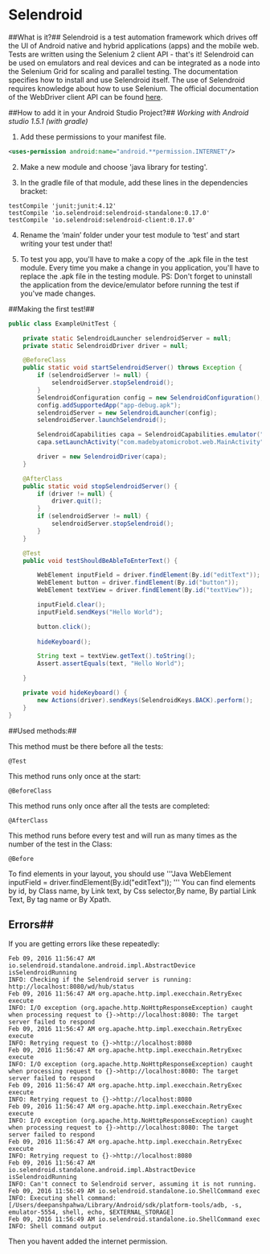 # Selendroid

##What is it?##
Selendroid is a test automation framework which drives off the UI of Android
native and hybrid applications (apps) and the mobile web. Tests are written
using the Selenium 2 client API - that's it!
Selendroid can be used on emulators and real devices and can be integrated as
a node into the Selenium Grid for scaling and parallel testing.
The documentation specifies how to install and use Selendroid itself. The use
of Selendroid requires knowledge about how to use Selenium. The official
documentation of the WebDriver client API can be found [here](http://docs.seleniumhq.org/docs/03_webdriver.jsp).


##How to add it in your Android Studio Project?##
_Working with Android studio 1.5.1 (with gradle)_

1. Add these permissions to your manifest file.
```xml
<uses-permission android:name="android.**permission.INTERNET"/>
```

2. Make a new module and choose 'java library for testing'.

3. In the gradle file of that module, add these lines in the dependencies bracket:
```Gradle
testCompile 'junit:junit:4.12'
testCompile 'io.selendroid:selendroid-standalone:0.17.0'
testCompile 'io.selendroid:selendroid-client:0.17.0'
```

4. Rename the ‘main’ folder under your test module to ‘test’ and start writing your test under that!

5. To test you app, you'll have to make a copy of the .apk file in the test module.
Every time you make a change in you application, you'll have to replace the .apk file in the testing module.
PS: Don't forget to uninstall the application from the device/emulator before running the test if you've made changes.

##Making the first test!##

```Java
public class ExampleUnitTest {

    private static SelendroidLauncher selendroidServer = null;
    private static SelendroidDriver driver = null;

    @BeforeClass
    public static void startSelendroidServer() throws Exception {
        if (selendroidServer != null) {
            selendroidServer.stopSelendroid();
        }
        SelendroidConfiguration config = new SelendroidConfiguration();
        config.addSupportedApp("app-debug.apk");
        selendroidServer = new SelendroidLauncher(config);
        selendroidServer.launchSelendroid();

        SelendroidCapabilities capa = SelendroidCapabilities.emulator("com.madebyatomicrobot.web:1.0"); // change from 'emulator' to 'device' if running on device
        capa.setLaunchActivity("com.madebyatomicrobot.web.MainActivity");

        driver = new SelendroidDriver(capa);
    }

    @AfterClass
    public static void stopSelendroidServer() {
        if (driver != null) {
            driver.quit();
        }
        if (selendroidServer != null) {
            selendroidServer.stopSelendroid();
        }
    }

    @Test
    public void testShouldBeAbleToEnterText() {

        WebElement inputField = driver.findElement(By.id("editText"));
        WebElement button = driver.findElement(By.id("button"));
        WebElement textView = driver.findElement(By.id("textView"));

        inputField.clear();
        inputField.sendKeys("Hello World");

        button.click();
        
        hideKeyboard();

        String text = textView.getText().toString();
        Assert.assertEquals(text, "Hello World");

    }

    private void hideKeyboard() {
        new Actions(driver).sendKeys(SelendroidKeys.BACK).perform();
    }
}
```
##Used methods:##

This method must be there before all the tests:

```
@Test
```
This method runs only once at the start:

```
@BeforeClass
```
This method runs only once after all the tests are completed:

```
@AfterClass
```
This method runs before every test and will run as many times as the number of the test in the Class:

```
@Before
```

To find elements in your layout, you should use
        '''Java
        WebElement inputField = driver.findElement(By.id("editText"));
        '''
You can find elements by id, by Class name, by Link text, by Css selector,By name, By partial Link Text, By tag name or By Xpath.

## Errors##

If you are getting errors like these repeatedly:
```
Feb 09, 2016 11:56:47 AM io.selendroid.standalone.android.impl.AbstractDevice isSelendroidRunning
INFO: Checking if the Selendroid server is running: http://localhost:8080/wd/hub/status
Feb 09, 2016 11:56:47 AM org.apache.http.impl.execchain.RetryExec execute
INFO: I/O exception (org.apache.http.NoHttpResponseException) caught when processing request to {}->http://localhost:8080: The target server failed to respond
Feb 09, 2016 11:56:47 AM org.apache.http.impl.execchain.RetryExec execute
INFO: Retrying request to {}->http://localhost:8080
Feb 09, 2016 11:56:47 AM org.apache.http.impl.execchain.RetryExec execute
INFO: I/O exception (org.apache.http.NoHttpResponseException) caught when processing request to {}->http://localhost:8080: The target server failed to respond
Feb 09, 2016 11:56:47 AM org.apache.http.impl.execchain.RetryExec execute
INFO: Retrying request to {}->http://localhost:8080
Feb 09, 2016 11:56:47 AM org.apache.http.impl.execchain.RetryExec execute
INFO: I/O exception (org.apache.http.NoHttpResponseException) caught when processing request to {}->http://localhost:8080: The target server failed to respond
Feb 09, 2016 11:56:47 AM org.apache.http.impl.execchain.RetryExec execute
INFO: Retrying request to {}->http://localhost:8080
Feb 09, 2016 11:56:47 AM io.selendroid.standalone.android.impl.AbstractDevice isSelendroidRunning
INFO: Can't connect to Selendroid server, assuming it is not running.
Feb 09, 2016 11:56:49 AM io.selendroid.standalone.io.ShellCommand exec
INFO: Executing shell command: [/Users/deepanshpahwa/Library/Android/sdk/platform-tools/adb, -s, emulator-5554, shell, echo, $EXTERNAL_STORAGE]
Feb 09, 2016 11:56:49 AM io.selendroid.standalone.io.ShellCommand exec
INFO: Shell command output
```
Then you havent added the internet permission.


